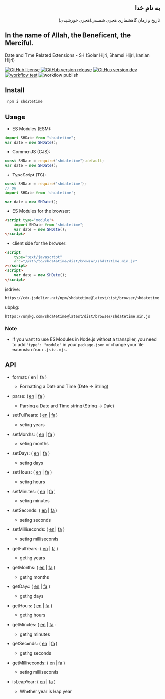 <div dir=rtl>
  
## به نام خدا

تاریخ و زمان گاهشماری هجری شمسی(هجری خورشیدی)

</div>

## In the name of Allah, the Beneficent, the Merciful.

Date and Time Related Extensions - SH (Solar Hijri, Shamsi Hijri, Iranian Hijri)

[![GitHub license](https://img.shields.io/github/license/md-akhi/SHDateTime-js)](https://github.com/md-akhi/SHDateTime-js/blob/dev/LICENSE)
[![GitHub version release](https://img.shields.io/github/v/release/md-akhi/SHDateTime-js?color=green)](https://github.com/md-akhi/SHDateTime-js/releases)
[![GitHub version dev](https://img.shields.io/github/v/tag/md-akhi/SHDateTime-js)](https://github.com/md-akhi/SHDateTime-js/tags)
[![ workflow test](https://github.com/md-akhi/SHDateTime-js/actions/workflows/test.yaml/badge.svg?branch=dev)](https://github.com/md-akhi/SHDateTime-js/actions)
![ workflow publish](https://github.com/md-akhi/SHDateTime-js/actions/workflows/publish.yaml/badge.svg?branch=main)

## Install

```bash
 npm i shdatetime
```

## Usage

- ES Modules (ESM):

```javascript
import SHDate from "shdatetime";
var date = new SHDate();
```

- CommonJS (CJS):

```javascript
const SHDate = require("shdatetime").default;
var date = new SHDate();
```

- TypeScript (TS):

```TypeScript
const SHDate = require('shdatetime');
// OR
import SHDate from 'shdatetime';

var date = new SHDate();
```

- ES Modules for the browser:

```html
<script type="module">
	import SHDate from "shdatetime";
	var date = new SHDate();
</script>
```

- client side for the browser:

```html
<script
	type="text/javascript"
	src="/path/to/shdatetime/dist/browser/shdatetime.min.js"
></script>
<script>
	var date = new SHDate();
</script>
```

jsdrive:

```shell
https://cdn.jsdelivr.net/npm/shdatetime@latest/dist/browser/shdatetime.min.js
```

ubpkg:

```shell
https://unpkg.com/shdatetime@latest/dist/browser/shdatetime.min.js
```

### Note

- If you want to use ES Modules in Node.js without a transpiler, you need to add `"type": "module"` in your `package.json` or change your file extension from `.js` to `.mjs`.

## API

- format: ( [en](https://md-akhi.github.io/SHDateTime-js/en/format) | [fa](https://md-akhi.github.io/SHDateTime-js/fa/format) )

  - Formatting a Date and Time (Date -> String)

- parse: ( [en](https://md-akhi.github.io/SHDateTime-js/en/parse) | [fa](https://md-akhi.github.io/SHDateTime-js/fa/parse) )

  - Parsing a Date and Time string (String -> Date)

- setFullYears: ( [en](https://md-akhi.github.io/SHDateTime-js/en/set-full-year) | [fa](https://md-akhi.github.io/SHDateTime-js/fa/set-full-year) )

  - seting years

- setMonths: ( [en](https://md-akhi.github.io/SHDateTime-js/en/set-month) | [fa](https://md-akhi.github.io/SHDateTime-js/fa/set-month) )

  - seting months

- setDays: ( [en](https://md-akhi.github.io/SHDateTime-js/en/set-days) | [fa](https://md-akhi.github.io/SHDateTime-js/fa/setDays) )

  - seting days

- setHours: ( [en](https://md-akhi.github.io/SHDateTime-js/en/setHours) | [fa](https://md-akhi.github.io/SHDateTime-js/fa/setHours) )

  - seting hours

- setMinutes: ( [en](https://md-akhi.github.io/SHDateTime-js/en/setMinutes) | [fa](https://md-akhi.github.io/SHDateTime-js/fa/setMinutes) )

  - seting minutes

- setSeconds: ( [en](https://md-akhi.github.io/SHDateTime-js/en/setSeconds) | [fa](https://md-akhi.github.io/SHDateTime-js/fa/setSeconds) )

  - seting seconds

- setMilliseconds: ( [en](https://md-akhi.github.io/SHDateTime-js/en/setMilliseconds) | [fa](https://md-akhi.github.io/SHDateTime-js/fa/setMilliseconds) )

  - seting milliseconds

- getFullYears: ( [en](https://md-akhi.github.io/SHDateTime-js/en/getFullYears) | [fa](https://md-akhi.github.io/SHDateTime-js/fa/getFullYears) )

  - geting years

- getMonths: ( [en](https://md-akhi.github.io/SHDateTime-js/en/getMonths) | [fa](https://md-akhi.github.io/SHDateTime-js/fa/getMonths) )

  - geting months

- getDays: ( [en](https://md-akhi.github.io/SHDateTime-js/en/getDays) | [fa](https://md-akhi.github.io/SHDateTime-js/fa/getDays) )

  - geting days

- getHours: ( [en](https://md-akhi.github.io/SHDateTime-js/en/getHours) | [fa](https://md-akhi.github.io/SHDateTime-js/fa/getHours) )

  - geting hours

- getMinutes: ( [en](https://md-akhi.github.io/SHDateTime-js/en/getMinutes) | [fa](https://md-akhi.github.io/SHDateTime-js/fa/getMinutes) )

  - geting minutes

- getSeconds: ( [en](https://md-akhi.github.io/SHDateTime-js/en/getSeconds) | [fa](https://md-akhi.github.io/SHDateTime-js/fa/getSeconds) )

  - geting seconds

- getMilliseconds: ( [en](https://md-akhi.github.io/SHDateTime-js/en/getMilliseconds) | [fa](https://md-akhi.github.io/SHDateTime-js/fa/getMilliseconds) )

  - seting milliseconds

- isLeapYear: ( [en](https://md-akhi.github.io/SHDateTime-js/en/isLeapYear) | [fa](https://md-akhi.github.io/SHDateTime-js/fa/isLeapYear) )

  - Whether year is leap year
